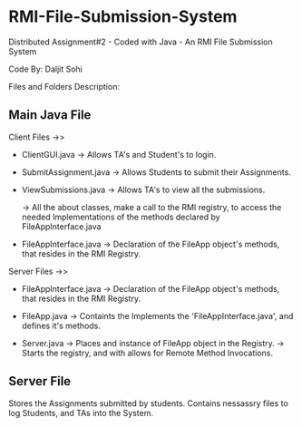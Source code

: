 # RMI-File-Submission-System
Distributed Assignment#2 - Coded with Java - An RMI File Submission System

Code By: Daljit Sohi

Files and Folders Description:

Main Java File
----------------------------------------------------------------------------------------------------------------------------------

Client Files ->>
- ClientGUI.java
  -> Allows TA's and Student's to login. 
  
- SubmitAssignment.java
  -> Allows Students to submit their Assignments. 
  
- ViewSubmissions.java
  -> Allows TA's to view all the submissions.
  
  -> All the about classes, make a call to the RMI registry, to access the needed Implementations of the methods 
    declared by FileAppInterface.java
  
- FileAppInterface.java
  -> Declaration of the FileApp object's methods, that resides in the RMI Registry.

Server Files ->>
- FileAppInterface.java
  -> Declaration of the FileApp object's methods, that resides in the RMI Registry.
  
- FileApp.java
  -> Containts the Implements the 'FileAppInterface.java', and defines it's methods.

- Server.java
  -> Places and instance of FileApp object in the Registry.
  -> Starts the registry, and with allows for Remote Method Invocations.


Server File
----------------------------------------------------------------------------------------------------------------------------------
Stores the Assignments submitted by students.
Contains nessassry files to log Students, and TAs into the System.

  
  
  
